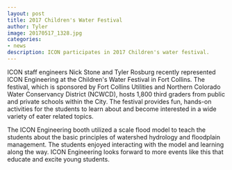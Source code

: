 ```yaml
---
layout: post
title: 2017 Children's Water Festival
author: Tyler
image: 20170517_1328.jpg
categories:
- news
description: ICON participates in 2017 Children's water festival.
---
```


ICON staff engineers Nick Stone and Tyler Rosburg recently represented ICON
Engineering at the Children's Water Festival in Fort Collins. The festival, which
is sponsored by Fort Collins Utilities and Northern Colorado Water Conservancy
District (NCWCD), hosts 1,800 third graders from public and private schools
within the City. The festival provides fun, hands-on activities for the students to
learn about and become interested in a wide variety of eater related topics.

The ICON Engineering booth utilized a scale flood model to teach the students about
the basic principles of watershed hydrology and floodplain management. The students
enjoyed interacting with the model and learning along the way. ICON Engineering
looks forward to more events like this that educate and excite young students.
